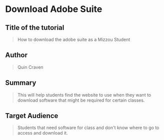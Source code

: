 # Download Adobe Suite


## Title of the tutorial
> How to download the adobe suite as a Mizzou Student

## Author
> Quin Craven

## Summary
> This will help students find the website to use when they want to download software that might be required for certain classes.

## Target Audience
> Students that need software for class and don't know where to go to access and download it. 

